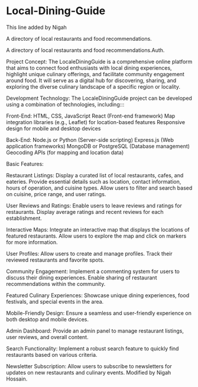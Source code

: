 # Local-Dining-Guide

This line added by Nigah

A directory of local restaurants and food recommendations.

A directory of local restaurants and food recommendations.Auth.

Project Concept: The LocaleDiningGuide is a comprehensive online platform that aims to connect food enthusiasts with local dining experiences, highlight unique culinary offerings, and facilitate community engagement around food. It will serve as a digital hub for discovering, sharing, and exploring the diverse culinary landscape of a specific region or locality.

Development Technology: The LocaleDiningGuide project can be developed using a combination of technologies, including:::

Front-End: HTML, CSS, JavaScript React (Front-end framework) Map integration libraries (e.g., Leaflet) for location-based features Responsive design for mobile and desktop devices

Back-End: Node.js or Python (Server-side scripting) Express.js (Web application frameworks) MongoDB or PostgreSQL (Database management) Geocoding APIs (for mapping and location data)

Basic Features:

Restaurant Listings: Display a curated list of local restaurants, cafes, and eateries. Provide essential details such as location, contact information, hours of operation, and cuisine types. Allow users to filter and search based on cuisine, price range, and user ratings.

User Reviews and Ratings: Enable users to leave reviews and ratings for restaurants. Display average ratings and recent reviews for each establishment.

Interactive Maps: Integrate an interactive map that displays the locations of featured restaurants. Allow users to explore the map and click on markers for more information.

User Profiles: Allow users to create and manage profiles. Track their reviewed restaurants and favorite spots.

Community Engagement: Implement a commenting system for users to discuss their dining experiences. Enable sharing of restaurant recommendations within the community.

Featured Culinary Experiences: Showcase unique dining experiences, food festivals, and special events in the area.

Mobile-Friendly Design: Ensure a seamless and user-friendly experience on both desktop and mobile devices.

Admin Dashboard: Provide an admin panel to manage restaurant listings, user reviews, and overall content.

Search Functionality: Implement a robust search feature to quickly find restaurants based on various criteria.

Newsletter Subscription: Allow users to subscribe to newsletters for updates on new restaurants and culinary events. Modified by Nigah Hossain.
